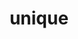 ---
layout: libraries
title: "unique"
description: "Unique Functional Values for Scala"
github: "https://github.com/typelevel/unique"
---